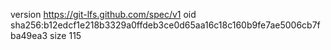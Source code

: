 version https://git-lfs.github.com/spec/v1
oid sha256:b12edcf1e218b3329a0ffdeb3ce0d65aa16c18c160b9fe7ae5006cb7fba49ea3
size 115
